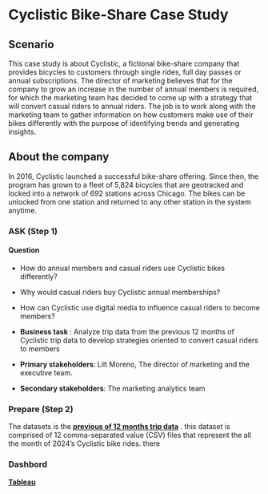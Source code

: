 # Cyclistic Bike-Share Case Study

## Scenario

This case study is about Cyclistic, a fictional bike-share company that provides bicycles to customers through single rides, full day passes or annual subscriptions. The director of marketing believes that for the company to grow an increase in the number of annual members is required, for which the marketing team has decided to come up with a strategy that will convert casual riders to annual riders. The job is to work along with the marketing team to gather information on how customers make use of their bikes differently with the purpose of identifying trends and generating insights.

## About the company 

In 2016, Cyclistic launched a successful bike-share offering. Since then, the program has grown
to a fleet of 5,824 bicycles that are geotracked and locked into a network of 692 stations across
Chicago. The bikes can be unlocked from one station and returned to any other station in the
system anytime.

### ASK (Step 1)
#### Question
- How do annual members and casual riders use Cyclistic bikes differently?
- Why would casual riders buy Cyclistic annual memberships?
- How can Cyclistic use digital media to influence casual riders to become members?
    
- **Business task** : Analyze trip data from the previous 12 months of Cyclistic trip data to develop strategies oriented to convert casual riders to members
- **Primary stakeholders**: Lilt Moreno, The director of marketing and the executive team.
- **Secondary stakeholders**: The marketing analytics team

### Prepare (Step 2)
The datasets is the <a href="https://divvy-tripdata.s3.amazonaws.com/index.html"> **previous of 12 months trip data**<a/> . this dataset is comprised of 12 comma-separated value (CSV) files that represent the all the month of 2024’s Cyclistic bike rides. there


### Dashbord
<a href="https://public.tableau.com/app/profile/ikhsan.alwi/viz/Cyclistic_bikeshare_17573373880320/Dashboard1"> **Tableau**
